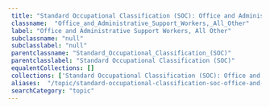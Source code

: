 ```yaml
--- 
 title: "Standard Occupational Classification (SOC): Office and Administrative Support Workers, All Other" 
 classname:  "Office_and_Administrative_Support_Workers,_All_Other" 
 label: "Office and Administrative Support Workers, All Other" 
 subclassname: "null" 
 subclasslabel: "null" 
 parentclassname: "Standard_Occupational_Classification_(SOC)" 
 parentclasslabel: "Standard Occupational Classification (SOC)" 
 equalentCollections: [] 
 collections: ['Standard Occupational Classification (SOC): Office and Administrative Support Workers, All Other']
 aliases:  "/topic/standard-occupational-classification-soc-office-and-administrative-support-workers-all-other"  
 searchCategory: "topic" 
---
```

